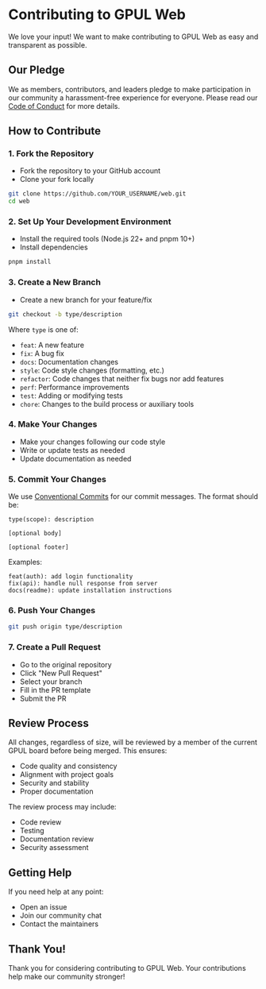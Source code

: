 # Contributing to GPUL Web

We love your input! We want to make contributing to GPUL Web as easy and transparent as possible.

## Our Pledge

We as members, contributors, and leaders pledge to make participation in our
community a harassment-free experience for everyone. Please read our [Code of Conduct](CODE_OF_CONDUCT.md) for more details.

## How to Contribute

### 1. Fork the Repository
- Fork the repository to your GitHub account
- Clone your fork locally
```bash
git clone https://github.com/YOUR_USERNAME/web.git
cd web
```

### 2. Set Up Your Development Environment
- Install the required tools (Node.js 22+ and pnpm 10+)
- Install dependencies
```bash
pnpm install
```

### 3. Create a New Branch
- Create a new branch for your feature/fix
```bash
git checkout -b type/description
```
Where `type` is one of:
- `feat`: A new feature
- `fix`: A bug fix
- `docs`: Documentation changes
- `style`: Code style changes (formatting, etc.)
- `refactor`: Code changes that neither fix bugs nor add features
- `perf`: Performance improvements
- `test`: Adding or modifying tests
- `chore`: Changes to the build process or auxiliary tools

### 4. Make Your Changes
- Make your changes following our code style
- Write or update tests as needed
- Update documentation as needed

### 5. Commit Your Changes
We use [Conventional Commits](https://www.conventionalcommits.org/) for our commit messages. The format should be:

```
type(scope): description

[optional body]

[optional footer]
```

Examples:
```
feat(auth): add login functionality
fix(api): handle null response from server
docs(readme): update installation instructions
```

### 6. Push Your Changes
```bash
git push origin type/description
```

### 7. Create a Pull Request
- Go to the original repository
- Click "New Pull Request"
- Select your branch
- Fill in the PR template
- Submit the PR

## Review Process

All changes, regardless of size, will be reviewed by a member of the current GPUL board before being merged. This ensures:

- Code quality and consistency
- Alignment with project goals
- Security and stability
- Proper documentation

The review process may include:
- Code review
- Testing
- Documentation review
- Security assessment

## Getting Help

If you need help at any point:
- Open an issue
- Join our community chat
- Contact the maintainers

## Thank You!

Thank you for considering contributing to GPUL Web. Your contributions help make our community stronger! 